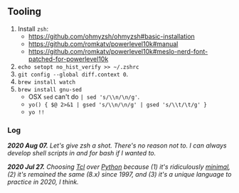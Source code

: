 ## Tooling

1. Install `zsh`:
    - https://github.com/ohmyzsh/ohmyzsh#basic-installation
    - https://github.com/romkatv/powerlevel10k#manual
    - https://github.com/romkatv/powerlevel10k#meslo-nerd-font-patched-for-powerlevel10k
1. `echo setopt no_hist_verify >> ~/.zshrc`
1. `git config --global diff.context 0`.
1. `brew install watch`
1. `brew install gnu-sed`
    - OSX `sed` can't do `| sed 's/\\n/\n/g'`.
    - `yo() { $@ 2>&1 | gsed 's/\\n/\n/g' | gsed 's/\\t/\t/g' }`
    - `yo !!`

### Log

_**2020 Aug 07.** Let's give zsh a shot. There's no reason not to. I can always develop shell scripts in and for bash if I wanted to._

_**2020 Jul 27.** Choosing [Tcl](https://en.wikipedia.org/wiki/Tcl) over [Python](https://en.wikipedia.org/wiki/Python_(programming_language)) because (1) it's ridiculously [minimal](https://www.tcl.tk/man/tcl8.6/TclCmd/contents.htm), (2) it's remained the same (8.x) since 1997, and (3) it's a unique language to practice in 2020, I think._
